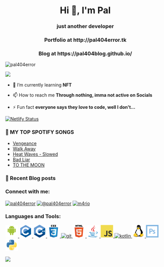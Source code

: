 <h1 align="center">Hi 👋, I'm Pal</h1>
<h3 align="center">just another developer</h3>
<h3 align="center">Portfolio at http://pal404error.tk</h3>
<h3 align="center">Blog at https://pal404blog.github.io/</h3>
<p align="left"> <img src="https://komarev.com/ghpvc/?username=pal404error&label=Profile%20views&color=0e75b6&style=flat" alt="pal404error" /> </p>
<img src="https://c.tenor.com/cHSkjU_sqNcAAAAi/siiii.gif">

- 🌱 I’m currently learning **NFT**

- 📫 How to reach me **Through nothing, imma not active on Socials**

- ⚡ Fun fact **everyone says they love to code, well I don't...**



[![Netlify Status](https://api.netlify.com/api/v1/badges/6b762fcc-993b-4c8b-94b1-6a3e39d3407a/deploy-status)](https://app.netlify.com/sites/the-pal/deploys)
<p align="left">
</p>

### 🎵  MY TOP SPOTIFY SONGS 

<!-- SPOTIFY:START -->
- [Vengeance](https://open.spotify.com/track/3yMi557LRyVQAJU9hKCD7M)
- [Walk Away](https://open.spotify.com/track/6mhMFztI38c0CZr8CEnPrD)
- [Heat Waves - Slowed](https://open.spotify.com/track/1K2RnVhm3eauKnA8PAcPu1)
- [Bad Liar](https://open.spotify.com/track/2RSHsoi04658QL5xgQVov3)
- [TO THE MOON](https://open.spotify.com/track/5vUnjhBzRJJIAOJPde6zDx)
<!-- SPOTIFY:END -->

### 📝 Recent Blog posts

<!-- BLOG:START -->
<!-- BLOG:END -->
<h3 align="left">Connect with me:</h3>
<p align="left">
<a href="https://instagram.com/pal404error" target="blank"><img align="center" src="https://raw.githubusercontent.com/rahuldkjain/github-profile-readme-generator/master/src/images/icons/Social/instagram.svg" alt="pal404error" height="30" width="40" /></a>
<a href="https://medium.com/@pal404error" target="blank"><img align="center" src="https://raw.githubusercontent.com/rahuldkjain/github-profile-readme-generator/master/src/images/icons/Social/medium.svg" alt="@pal404error" height="30" width="40" /></a>
<a href="https://www.youtube.com/c/m4rio" target="blank"><img align="center" src="https://raw.githubusercontent.com/rahuldkjain/github-profile-readme-generator/master/src/images/icons/Social/youtube.svg" alt="m4rio" height="30" width="40" /></a>
</p>

<h3 align="left">Languages and Tools:</h3>
<p align="left"> <a href="https://developer.android.com" target="_blank" rel="noreferrer"> <img src="https://raw.githubusercontent.com/devicons/devicon/master/icons/android/android-original-wordmark.svg" alt="android" width="40" height="40"/> </a> <a href="https://www.cprogramming.com/" target="_blank" rel="noreferrer"> <img src="https://raw.githubusercontent.com/devicons/devicon/master/icons/c/c-original.svg" alt="c" width="40" height="40"/> </a> <a href="https://www.w3schools.com/cpp/" target="_blank" rel="noreferrer"> <img src="https://raw.githubusercontent.com/devicons/devicon/master/icons/cplusplus/cplusplus-original.svg" alt="cplusplus" width="40" height="40"/> </a> <a href="https://www.w3schools.com/css/" target="_blank" rel="noreferrer"> <img src="https://raw.githubusercontent.com/devicons/devicon/master/icons/css3/css3-original-wordmark.svg" alt="css3" width="40" height="40"/> </a> <a href="https://git-scm.com/" target="_blank" rel="noreferrer"> <img src="https://www.vectorlogo.zone/logos/git-scm/git-scm-icon.svg" alt="git" width="40" height="40"/> </a> <a href="https://www.w3.org/html/" target="_blank" rel="noreferrer"> <img src="https://raw.githubusercontent.com/devicons/devicon/master/icons/html5/html5-original-wordmark.svg" alt="html5" width="40" height="40"/> </a> <a href="https://www.java.com" target="_blank" rel="noreferrer"> <img src="https://raw.githubusercontent.com/devicons/devicon/master/icons/java/java-original.svg" alt="java" width="40" height="40"/> </a> <a href="https://developer.mozilla.org/en-US/docs/Web/JavaScript" target="_blank" rel="noreferrer"> <img src="https://raw.githubusercontent.com/devicons/devicon/master/icons/javascript/javascript-original.svg" alt="javascript" width="40" height="40"/> </a> <a href="https://kotlinlang.org" target="_blank" rel="noreferrer"> <img src="https://www.vectorlogo.zone/logos/kotlinlang/kotlinlang-icon.svg" alt="kotlin" width="40" height="40"/> </a> <a href="https://www.linux.org/" target="_blank" rel="noreferrer"> <img src="https://raw.githubusercontent.com/devicons/devicon/master/icons/linux/linux-original.svg" alt="linux" width="40" height="40"/> </a> <a href="https://www.photoshop.com/en" target="_blank" rel="noreferrer"> <img src="https://raw.githubusercontent.com/devicons/devicon/master/icons/photoshop/photoshop-line.svg" alt="photoshop" width="40" height="40"/> </a> <a href="https://www.python.org" target="_blank" rel="noreferrer"> <img src="https://raw.githubusercontent.com/devicons/devicon/master/icons/python/python-original.svg" alt="python" width="40" height="40"/> </a> </p>
<img src="https://c.tenor.com/QrPpm9FO5ewAAAAM/ight-imma-head-out-spongebob.gif">
